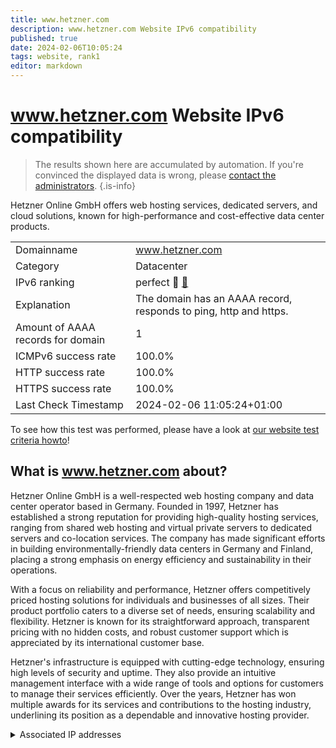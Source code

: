 ```yaml
---
title: www.hetzner.com
description: www.hetzner.com Website IPv6 compatibility
published: true
date: 2024-02-06T10:05:24
tags: website, rank1
editor: markdown
---
```


# www.hetzner.com Website IPv6 compatibility

> The results shown here are accumulated by automation. If you're convinced the displayed data is wrong, please [contact the administrators](/howto/chat). 
{.is-info}

Hetzner Online GmbH offers web hosting services, dedicated servers, and cloud solutions, known for high-performance and cost-effective data center products.


|   |   |
| - | - |
| Domainname | www.hetzner.com
| Category | Datacenter |
| IPv6 ranking | perfect :1st_place_medal: [🔗](/howto/ranking) |
| Explanation | The domain has an AAAA record, responds to ping, http and https. |
| Amount of AAAA records for domain | 1 |
| ICMPv6 success rate | 100.0%|
| HTTP success rate | 100.0% |
| HTTPS success rate | 100.0% |
| Last Check Timestamp | 2024-02-06 11:05:24+01:00 |

To see how this test was performed, please have a look at [our website test criteria howto](/howto/testcriteria/website)!


## What is www.hetzner.com about?
Hetzner Online GmbH is a well-respected web hosting company and data center operator based in Germany. Founded in 1997, Hetzner has established a strong reputation for providing high-quality hosting services, ranging from shared web hosting and virtual private servers to dedicated servers and co-location services. The company has made significant efforts in building environmentally-friendly data centers in Germany and Finland, placing a strong emphasis on energy efficiency and sustainability in their operations.

With a focus on reliability and performance, Hetzner offers competitively priced hosting solutions for individuals and businesses of all sizes. Their product portfolio caters to a diverse set of needs, ensuring scalability and flexibility. Hetzner is known for its straightforward approach, transparent pricing with no hidden costs, and robust customer support which is appreciated by its international customer base.

Hetzner's infrastructure is equipped with cutting-edge technology, ensuring high levels of security and uptime. They also provide an intuitive management interface with a wide range of tools and options for customers to manage their services efficiently. Over the years, Hetzner has won multiple awards for its services and contributions to the hosting industry, underlining its position as a dependable and innovative hosting provider.



<details>
<summary>Associated IP addresses</summary>

2a01:4f8:0:1::7:1

</details>

